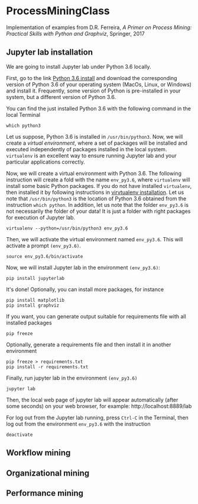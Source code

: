 # ProcessMiningClass
Implementation of examples from D.R. Ferreira, *A Primer on Process Mining: Practical Skills with Python and Graphviz*, Springer, 2017

## Jupyter lab installation
We are going to install Jupyter lab under Python 3.6 locally.

First, go to the link [Python 3.6 install](https://www.python.org/downloads/release/python-360/) and download the corresponding version of Python 3.6 of your operating system (MacOs, Linux, or Windows) and install it. Frequently, some version of Python is pre-installed in your system, but a different version of Python 3.6.

You can find the just installed Python 3.6 with the following command in the local Terminal

    which python3
  
Let us suppose, Python 3.6 is installed in `/usr/bin/python3`. Now, we will create a *virtual environment*, where a set of packages will be installed and executed independently of packages installed in the local system. `virtualenv` is an excellent way to ensure running Jupyter lab and your particular applications correctly.

Now, we will create a virtual environment with Python 3.6. The following instruction will create a fold with the name `env_py3.6`, where `virtualenv` will install some basic Python packages. If you do not have installed `virtualenv`, then installed it by following instructions in [virvtualenv installation](https://virtualenv.pypa.io/en/stable/installation/). Let us note that `/usr/bin/python3` is the location of Python 3.6 obtained from the instruction `which python`. In addition, let us note that the folder `env_py3.6` is not necessarily the folder of your data! It is just a folder with right packages for execution of Jupyter lab.

    virtualenv --python=/usr/bin/python3 env_py3.6

Then, we will activate the virtual environment named `env_py3.6`. This will activate a prompt `(env_py3.6)`.

    source env_py3.6/bin/activate

Now, we will install Jupyter lab in the environment `(env_py3.6)`:

    pip install jupyterlab

It's done! Optionally, you can install more packages, for instance

    pip install matplotlib
    pip install graphviz

If you want, you can generate output suitable for requirements file with all installed packages

    pip freeze

Optionally, generate a requirements file and then install it in another environment

    pip freeze > requirements.txt
    pip install -r requirements.txt

Finally, run jupyter lab in the environment `(env_py3.6)`

    jupyter lab

Then, the local web page of jupyter lab will appear automatically (after some seconds) on your web browser, for example: http://localhost:8889/lab

For log out from the Jupyter lab running, press `Ctrl-C` in the Terminal, then log out from the environment `env_py3.6` with the instruction

    deactivate

## Workflow mining

## Organizational mining

## Performance mining


